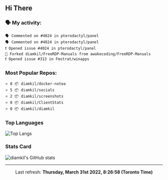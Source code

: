 ## Hi There

### 🗣 My activity:

```
🗣 Commented on #4024 in pterodactyl/panel
🗣 Commented on #4024 in pterodactyl/panel
❗️ Opened issue #4024 in pterodactyl/panel
🍴 Forked diamkil/FreeRDP-Manuals from awakecoding/FreeRDP-Manuals
❗️ Opened issue #313 in Fmstrat/winapps
```

### Most Popular Repos:

```
⭐️ 8 📦 diamkil/docker-notea
⭐️ 5 📦 diamkil/socials
⭐️ 2 📦 diamkil/screenshots
⭐️ 0 📦 diamkil/ClientStats
⭐️ 0 📦 diamkil/diamkil
```

### Top Languages

![Top Langs](https://github-readme-stats.vercel.app/api/top-langs/?username=diamkil&layout=compact&langs_count=10)

### Stats Card

![diamkil's GitHub stats](https://github-readme-stats.vercel.app/api?username=diamkil&count_private=true&show_icons=true)

---

<p align="center">
  Last refresh: 
  <b>Thursday, March 31st 2022, 8:26:58 (Toronto Time)</b>
</p>
